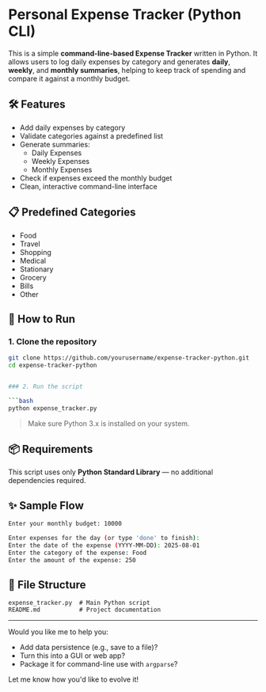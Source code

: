 # Personal Expense Tracker (Python CLI)

This is a simple **command-line-based Expense Tracker** written in Python. It allows users to log daily expenses by category and generates **daily**, **weekly**, and **monthly summaries**, helping to keep track of spending and compare it against a monthly budget.

## 🛠️ Features

- Add daily expenses by category
- Validate categories against a predefined list
- Generate summaries:
  - Daily Expenses
  - Weekly Expenses
  - Monthly Expenses
- Check if expenses exceed the monthly budget
- Clean, interactive command-line interface

## 📋 Predefined Categories

- Food
- Travel
- Shopping
- Medical
- Stationary
- Grocery
- Bills
- Other

## 🚀 How to Run

### 1. Clone the repository

```bash
git clone https://github.com/yourusername/expense-tracker-python.git
cd expense-tracker-python


### 2. Run the script

```bash
python expense_tracker.py
```

> Make sure Python 3.x is installed on your system.

## 📦 Requirements

This script uses only **Python Standard Library** — no additional dependencies required.

## ✨ Sample Flow

```bash
Enter your monthly budget: 10000

Enter expenses for the day (or type 'done' to finish):
Enter the date of the expense (YYYY-MM-DD): 2025-08-01
Enter the category of the expense: Food
Enter the amount of the expense: 250
```

## 📄 File Structure

```
expense_tracker.py  # Main Python script
README.md           # Project documentation
```

---

Would you like me to help you:
- Add data persistence (e.g., save to a file)?
- Turn this into a GUI or web app?
- Package it for command-line use with `argparse`?

Let me know how you'd like to evolve it!
```
